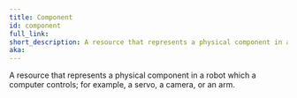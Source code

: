 ```yaml
---
title: Component
id: component
full_link:
short_description: A resource that represents a physical component in a robot which a computer controls; for example, a servo, a camera, or an arm.
aka:
---
```


A resource that represents a physical component in a robot which a computer controls; for example, a servo, a camera, or an arm.
